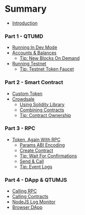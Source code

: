 # Summary

* [Introduction](README.md)

### Part 1 - QTUMD

* [Running In Dev Mode]()
* [Accounts & Balances]()
  * [Tip: New Blocks On Demand]()
* [Running Testnet]()
  * [Tip: Testnet Token Faucet]()

### Part 2 - Smart Contract

* [Custom Token]()
* [Crowdsale]()
  * [Using Solidity Library]()
  * [Combining Contracts]()
  * [Tip: Contract Ownership]()

### Part 3 - RPC

* [Token, Again With RPC]()
  * [Params ABI Encoding]()
  * [Create Contract]()
  * [Tip: Wait For Confirmations]()
  * [Send & Call]()
  * [Tip: Event Logs]()

### Part 4 - DApp & QTUMJS

* [Calling RPC]()
* [Calling Contracts]()
* [NodeJS Log Monitor]()
* [Browser DApp]()
